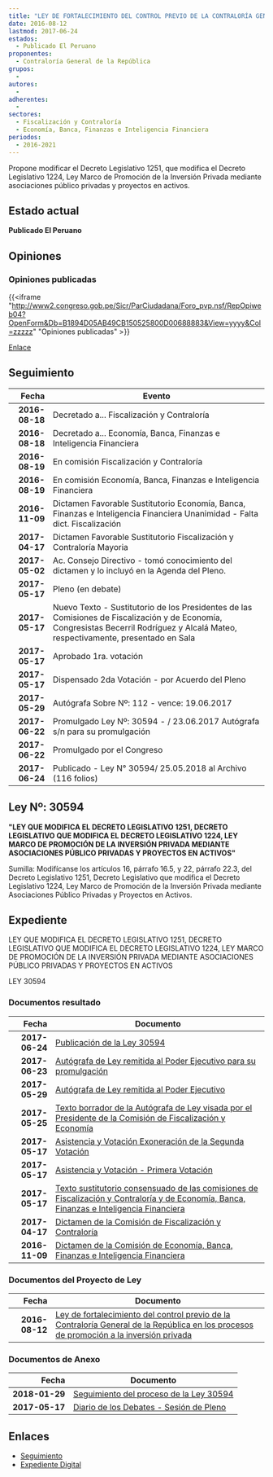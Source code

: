```yaml
---
title: "LEY DE FORTALECIMIENTO DEL CONTROL PREVIO DE LA CONTRALORÍA GENERAL DE LA REPÚBLICA EN LOS PROCESOS DE PROMOCIÓN A LA INVERSIÓN PRIVADA"
date: 2016-08-12
lastmod: 2017-06-24
estados: 
  - Publicado El Peruano
proponentes: 
  - Contraloría General de la República
grupos: 
  - 
autores: 
  - 
adherentes: 
  - 
sectores: 
  - Fiscalización y Contraloría
  - Economía, Banca, Finanzas e Inteligencia Financiera
periodos: 
  - 2016-2021
---
```


Propone modificar el Decreto Legislativo 1251, que modifica el Decreto Legislativo 1224, Ley Marco de Promoción de la Inversión Privada mediante asociaciones público privadas y proyectos en activos.


## Estado actual

**Publicado El Peruano**

## Opiniones

### Opiniones publicadas

{{<iframe "http://www2.congreso.gob.pe/Sicr/ParCiudadana/Foro_pvp.nsf/RepOpiweb04?OpenForm&Db=B1894D05AB49CB150525800D00688883&View=yyyy&Col=zzzzz" "Opiniones publicadas" >}}

[Enlace](http://www2.congreso.gob.pe/Sicr/ParCiudadana/Foro_pvp.nsf/RepOpiweb04?OpenForm&Db=B1894D05AB49CB150525800D00688883&View=yyyy&Col=zzzzz)

## Seguimiento

| Fecha | Evento |
|------:|--------|
| **2016-08-18** | Decretado a... Fiscalización y Contraloría|
| **2016-08-18** | Decretado a... Economía, Banca, Finanzas e Inteligencia Financiera|
| **2016-08-19** | En comisión Fiscalización y Contraloría|
| **2016-08-19** | En comisión Economía, Banca, Finanzas e Inteligencia Financiera|
| **2016-11-09** | Dictamen Favorable Sustitutorio Economía, Banca, Finanzas e Inteligencia Financiera Unanimidad - Falta dict. Fiscalización|
| **2017-04-17** | Dictamen Favorable Sustitutorio Fiscalización y Contraloría Mayoria|
| **2017-05-02** | Ac. Consejo Directivo - tomó conocimiento del dictamen y lo incluyó en la Agenda del Pleno.|
| **2017-05-17** | Pleno (en debate)|
| **2017-05-17** | Nuevo Texto - Sustitutorio de los Presidentes de las Comisiones de Fiscalización y de Economía, Congresistas Becerril Rodríguez y Alcalá Mateo, respectivamente, presentado en Sala|
| **2017-05-17** | Aprobado 1ra. votación|
| **2017-05-17** | Dispensado 2da Votación - por Acuerdo del Pleno|
| **2017-05-29** | Autógrafa Sobre Nº: 112 - vence: 19.06.2017|
| **2017-06-22** | Promulgado Ley Nº: 30594 - / 23.06.2017 Autógrafa s/n para su promulgación|
| **2017-06-22** | Promulgado por el Congreso|
| **2017-06-24** | Publicado - Ley N° 30594/ 25.05.2018 al Archivo (116 folios)|

## Ley Nº: 30594

**"LEY QUE MODIFICA EL DECRETO LEGISLATIVO 1251, DECRETO LEGISLATIVO QUE MODIFICA EL DECRETO LEGISLATIVO 1224, LEY MARCO DE PROMOCIÓN DE LA INVERSIÓN PRIVADA MEDIANTE ASOCIACIONES PÚBLICO PRIVADAS Y PROYECTOS EN ACTIVOS"**

Sumilla: Modifícanse los artículos 16, párrafo 16.5, y 22, párrafo 22.3, del Decreto Legislativo 1251, Decreto Legislativo que modifica el Decreto Legislativo 1224, Ley Marco de Promoción de la Inversión Privada mediante Asociaciones Público Privadas y Proyectos en Activos.


## Expediente

LEY QUE MODIFICA EL DECRETO LEGISLATIVO 1251, DECRETO LEGISLATIVO QUE MODIFICA EL DECRETO LEGISLATIVO 1224, LEY MARCO DE PROMOCIÓN DE LA INVERSIÓN PRIVADA MEDIANTE ASOCIACIONES PÚBLICO PRIVADAS Y PROYECTOS EN ACTIVOS

LEY 30594


### Documentos resultado

| Fecha | Documento |
|------:|--------|
| **2017-06-24** | [Publicación de la Ley 30594](http://www.leyes.congreso.gob.pe/Documentos/2016_2021/ADLP/Normas_Legales/30594-LEY.pdf) |
| **2017-06-23** | [Autógrafa de Ley remitida al Poder Ejecutivo para su promulgación](http://www.leyes.congreso.gob.pe/Documentos/2016_2021/Autografas/Ley_y_de_Resolucion_Legislativa/AU0002720170623.pdf) |
| **2017-05-29** | [Autógrafa de Ley remitida al Poder Ejecutivo](http://www.leyes.congreso.gob.pe/Documentos/2016_2021/Autografas/Ley_y_de_Resolucion_Legislativa/AU0002720170529.pdf) |
| **2017-05-25** | [Texto borrador de la Autógrafa de Ley visada por el Presidente de la Comisión de Fiscalización y Economía](http://www.leyes.congreso.gob.pe/Documentos/2016_2021/Texto_Borrador_de_Autografa/BAU0002720170525.pdf) |
| **2017-05-17** | [Asistencia y Votación Exoneración de la Segunda Votación](http://www.leyes.congreso.gob.pe/Documentos/2016_2021/Asistencia_y_Votacion/Proyectos_de_Ley/Exoneracion_de_Segunda_Votacion/ESV0002720170517.pdf) |
| **2017-05-17** | [Asistencia y Votación - Primera Votación](http://www.leyes.congreso.gob.pe/Documentos/2016_2021/Asistencia_y_Votacion/Proyectos_de_Ley/AV0002720170517.pdf) |
| **2017-05-17** | [Texto sustitutorio consensuado de las comisiones de Fiscalización y Contraloría y de Economía, Banca, Finanzas e Inteligencia Financiera](http://www.leyes.congreso.gob.pe/Documentos/2016_2021/Texto_Sustitutorio/Proyectos_de_Ley/TS0002720170517.pdf) |
| **2017-04-17** | [Dictamen de la Comisión de Fiscalización y Contraloría](http://www.leyes.congreso.gob.pe/Documentos/2016_2021/Dictamenes/Proyectos_de_Ley/00027DC12MAY20170417.pdf) |
| **2016-11-09** | [Dictamen de la Comisión de Economía, Banca, Finanzas e Inteligencia Financiera](http://www.leyes.congreso.gob.pe/Documentos/2016_2021/Dictamenes/Proyectos_de_Ley/00027DC09MAY20161109.pdf) |

### Documentos del Proyecto de Ley

| Fecha | Documento |
|------:|--------|
| **2016-08-12** | [Ley de fortalecimiento del control previo de la Contraloría General de la República en los procesos de promoción a la inversión privada](http://www.leyes.congreso.gob.pe/Documentos/2016_2021/Proyectos_de_Ley_y_de_Resoluciones_Legislativas/PL00027_20160812.pdf) |

### Documentos de Anexo

| Fecha | Documento |
|------:|--------|
| **2018-01-29** | [Seguimiento del proceso de la Ley 30594](http://www.leyes.congreso.gob.pe/Documentos/2016_2021/Seguimiento_de_Proyectos_de_Ley/00027PL20180129.pdf) |
| **2017-05-17** | [Diario de los Debates - Sesión de Pleno](http://www.leyes.congreso.gob.pe/Documentos/2016_2021/ADLP/Diario_Debates/30594_DD.pdf) |

## Enlaces 

- [Seguimiento](http://www2.congreso.gob.pe/Sicr/TraDocEstProc/CLProLey2016.nsf/f7fff46988ca05b1052578e100829cc7/da8bd8c73d3e88c50525800d006b1c67?OpenDocument)
- [Expediente Digital](http://www2.congreso.gob.pehttp://www2.congreso.gob.pe/Sicr/TraDocEstProc/CLProLey2016.nsf/f7fff46988ca05b1052578e100829cc7/da8bd8c73d3e88c50525800d006b1c67?OpenDocument&Click=05257FB7005EB655.eb71d0cf91d8294e05256cdf006b5706/$Body/0.1C6C)
